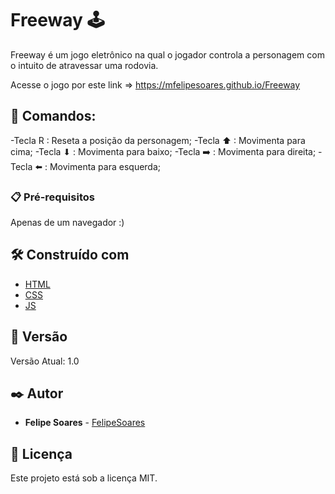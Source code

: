 # Freeway 🕹
Freeway é um jogo eletrônico na qual o jogador controla a personagem com o intuito de atravessar uma rodovia.
  
  Acesse o jogo por este link => https://mfelipesoares.github.io/Freeway

## 🚀 Comandos:

   -Tecla R : Reseta a posição da personagem;
   -Tecla ⬆ : Movimenta para cima;
   -Tecla ⬇ : Movimenta para baixo;
   -Tecla ➡️ : Movimenta para direita;
   -Tecla ⬅️ : Movimenta para esquerda;

### 📋 Pré-requisitos

Apenas de um navegador :) 


## 🛠️ Construído com

* [HTML](https://developer.mozilla.org/pt-BR/docs/Web/HTML)
* [CSS](https://developer.mozilla.org/pt-BR/docs/Web/CSS)
* [JS](https://developer.mozilla.org/pt-BR/docs/Web/JavaScript)


## 📌 Versão

Versão Atual: 1.0

## ✒️ Autor

* **Felipe Soares** - [FelipeSoares](https://github.com/mfelipesoares)

## 📄 Licença

Este projeto está sob a licença MIT.
